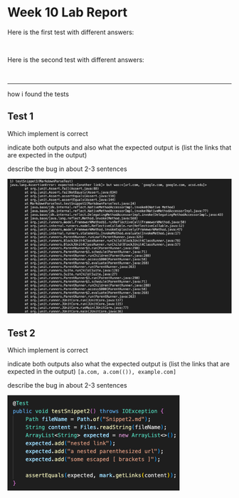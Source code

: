 # Week 10 Lab Report

Here is the first test with different answers:

[]()

![]()

Here is the second test with different answers:

[]()

![]()

---
how i found the tests

## Test 1

Which implement is correct

indicate both outputs and also what the expected output is (list the links that are expected in the output)

describe the bug in about 2-3 sentences

![Image](S1output.png)


## Test 2

Which implement is correct

indicate both outputs also what the expected output is (list the links that are expected in the output)
`[a.com, a.com(()), example.com]`

describe the bug in about 2-3 sentences

![Image](Snippet2.png)

